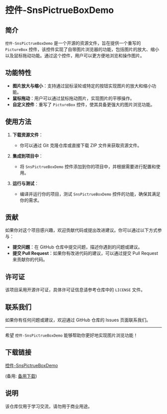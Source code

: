# 控件-SnsPictrueBoxDemo

## 简介

`控件-SnsPictrueBoxDemo` 是一个开源的资源文件，旨在提供一个重写的 `PictureBox` 控件，该控件实现了自带图片浏览器的功能，包括图片的放大、缩小以及鼠标拖动功能。通过这个控件，用户可以更方便地浏览和操作图片。

## 功能特性

- **图片放大与缩小**：支持通过鼠标滚轮或特定的按钮实现图片的放大和缩小功能。
- **鼠标拖动**：用户可以通过鼠标拖动图片，实现图片的平移操作。
- **自定义控件**：重写了 `PictureBox` 控件，使其具备更强大的图片浏览功能。

## 使用方法

1. **下载资源文件**：
   - 你可以通过 Git 克隆仓库或直接下载 ZIP 文件来获取资源文件。

2. **集成到项目中**：
   - 将 `SnsPictrueBoxDemo` 控件添加到你的项目中，并根据需要进行配置和使用。

3. **运行与测试**：
   - 编译并运行你的项目，测试 `SnsPictrueBoxDemo` 控件的功能，确保其满足你的需求。

## 贡献

如果你对这个项目感兴趣，欢迎贡献代码或提出改进建议。你可以通过以下方式参与：

- **提交问题**：在 GitHub 仓库中提交问题，描述你遇到的问题或建议。
- **提交 Pull Request**：如果你有改进代码的建议，可以通过提交 Pull Request 来贡献你的代码。

## 许可证

该项目采用开源许可证，具体许可证信息请参考仓库中的 `LICENSE` 文件。

## 联系我们

如果你有任何问题或建议，欢迎通过 GitHub 仓库的 Issues 页面联系我们。

---

希望 `控件-SnsPictrueBoxDemo` 能够帮助你更好地实现图片浏览功能！

## 下载链接
[控件-SnsPictrueBoxDemo](https://pan.quark.cn/s/dd36e171e103) 

(备用: [备用下载](https://pan.baidu.com/s/1wFRAmkozEtjhJr6lMabrUA?pwd=1234))

## 说明

该仓库仅用于学习交流，请勿用于商业用途。
